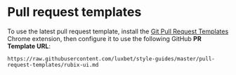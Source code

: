 # Pull request templates

To use the latest pull request template, install the [Git Pull Request Templates][extension] Chrome extension, then configure it to use the following GitHub **PR Template URL**:

    https://raw.githubusercontent.com/luxbet/style-guides/master/pull-request-templates/rubix-ui.md

[extension]: https://chrome.google.com/webstore/detail/git-pull-request-template/dlflgkjacacpmhdpiggkdiaieddfmkia
[repo]: https://github.com/tcrammond/chrome-pullrequest-templates
